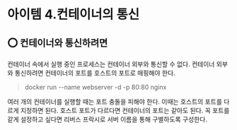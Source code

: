 아이템 4.컨테이너의 통신
=========================
## ⭕ 컨테이너와 통신하려면
컨테이너 속에서 실행 중인 프로세스는 컨테이너 외부와 통신할 수 없다. 컨테이너 외부와 통신하려면 컨테이너의 포트를 호스트의 포트로 매핑해야 한다.

> docker run --name webserver -d -p 80:80 nginx

여러 개의 컨테이너를 실행할 때는 포트 충돌을 피해야 한다. 이때는 호스트의 포트를 다르게 지정하면 된다. 호스트 포트가 다르다면 컨테이너의 포트는 같아도 된다.
꼭 포트를 같게 설정하고 싶다면 리버스 프락시로 서버 이름을 통해 구별하도록 구성한다.
